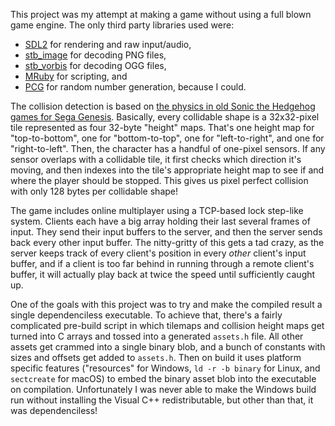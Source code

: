 This project was my attempt at making a game without using a full blown game engine.
The only third party libraries used were:

* [SDL2](https://www.libsdl.org/index.php) for rendering and raw input/audio,
* [stb\_image](https://github.com/nothings/stb/blob/master/stb_image.h) for decoding PNG files,
* [stb\_vorbis](https://github.com/nothings/stb/blob/master/stb_vorbis.c) for decoding OGG files,
* [MRuby](https://github.com/mruby/mruby) for scripting, and
* [PCG](http://www.pcg-random.org/) for random number generation, because I could.

The collision detection is based on
[the physics in old Sonic the Hedgehog games for Sega Genesis](http://info.sonicretro.org/Sonic_Physics_Guide). 
Basically, every collidable shape is a 32x32-pixel tile represented as four 32-byte "height" maps.
That's one height map for "top-to-bottom", one for "bottom-to-top", one for "left-to-right", and
one for "right-to-left". Then, the character has a handful of one-pixel sensors. If any sensor
overlaps with a collidable tile, it first checks which direction it's moving, and then indexes
into the tile's appropriate height map to see if and where the player should be stopped.
This gives us pixel perfect collision with only 128 bytes per collidable shape!

The game includes online multiplayer using a TCP-based lock step-like system. Clients each have
a big array holding their last several frames of input. They send their input buffers to
the server, and then the server sends back every other input buffer. The nitty-gritty of
this gets a tad crazy, as the server keeps track of every client's position in every _other_
client's input buffer, and if a client is too far behind in running through a remote client's
buffer, it will actually play back at twice the speed until sufficiently caught up.

One of the goals with this project was to try and make the compiled result a single dependenciless
executable. To achieve that, there's a fairly complicated pre-build script in which tilemaps
and collision height maps get turned into C arrays and tossed into a generated `assets.h` file.
All other assets get crammed into a single binary blob, and a bunch of constants with sizes and offsets
get added to `assets.h`. Then on build it uses platform specific features
("resources" for Windows, `ld -r -b binary` for Linux, and `sectcreate` for macOS)
to embed the binary asset blob into the executable on compilation. Unfortunately I was never able to
make the Windows build run without installing the Visual C++ redistributable, but other than
that, it was dependenciless!
